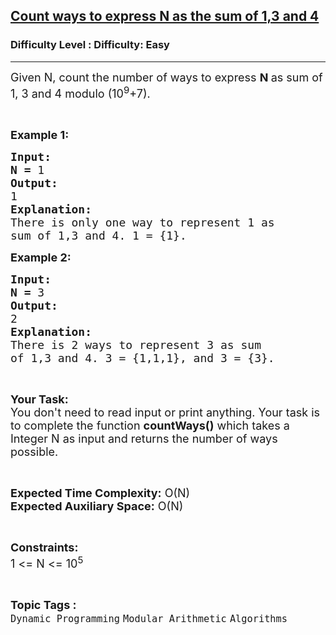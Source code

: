 <h2><a href="https://www.geeksforgeeks.org/problems/count-ways-to-express-n-as-the-sum-of-13-and-44024/1?itm_source=geeksforgeeks&itm_medium=article&itm_campaign=practice_card">Count ways to express N as the sum of 1,3 and 4</a></h2><h3>Difficulty Level : Difficulty: Easy</h3><hr><div class="problems_problem_content__Xm_eO"><div class="entry-content">
<p><span style="font-size:18px">Given N, count the number of ways to express <strong>N </strong>as sum of 1, 3 and 4 modulo (10<sup>9</sup>+7).</span></p>

<p>&nbsp;</p>

<p><span style="font-size:18px"><strong>Example 1:</strong></span><span style="font-size:18px"> </span><span style="font-size:18px"> </span></p>

<pre><span style="font-size:18px"><strong>Input:</strong></span>
<span style="font-size:18px"><strong>N = </strong>1</span>
<span style="font-size:18px"><strong>Output:</strong></span>
<span style="font-size:18px">1</span>
<span style="font-size:18px"><strong>Explanation:</strong></span>
<span style="font-size:18px">There is only one way to represent 1 as
sum of 1,3 and 4. 1 = {1}.</span>
</pre>

<p><span style="font-size:18px"><strong>Example 2:</strong></span><span style="font-size:18px"> </span><span style="font-size:18px"> </span></p>

<pre><span style="font-size:18px"><strong>Input:</strong></span>
<span style="font-size:18px"><strong>N = </strong>3</span>
<span style="font-size:18px"><strong>Output:</strong></span>
<span style="font-size:18px">2</span>
<span style="font-size:18px"><strong>Explanation:</strong></span>
<span style="font-size:18px">There is 2 ways to represent 3 as sum
of 1,3 and 4. 3 = {1,1,1}, and 3 = {3}.</span></pre>

<p>&nbsp;</p>

<p><span style="font-size:18px"><strong>Your Task:</strong><br>
You don't need to read input or print anything. Your task is to complete the function <strong>countWays()</strong> which takes a Integer N as input and returns the number of ways possible.</span></p>

<p>&nbsp;</p>

<p><span style="font-size:18px"><strong>Expected Time Complexity:</strong> O(N)<br>
<strong>Expected Auxiliary Space:</strong> O(N)</span></p>

<p>&nbsp;</p>

<p><span style="font-size:18px"><strong>Constraints:</strong></span><br>
<span style="font-size:18px">1 &lt;= N &lt;= 10<sup>5</sup></span></p>
</div>
</div><br><p><span style=font-size:18px><strong>Topic Tags : </strong><br><code>Dynamic Programming</code>&nbsp;<code>Modular Arithmetic</code>&nbsp;<code>Algorithms</code>&nbsp;